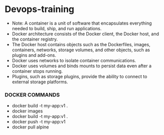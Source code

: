 # Devops-training

* Note: A container is a unit of software that encapsulates everything needed to build, ship, and run applications.  
* Docker architecture consists of the Docker client, the Docker host, and the container registry. 
* The Docker host contains objects such as the Dockerfiles, images, containers, networks, storage volumes, and other objects, such as plugins and add-ons. 
* Docker uses networks to isolate container communications. 
* Docker uses volumes and binds mounts to persist data even after a container stops running. 
* Plugins, such as storage plugins, provide the ability to connect to external storage platforms. 

### DOCKER COMMANDS
* docker build -t my-app:v1 .
* docker images
* docker build -t my-app:v1 . 
* docker push -t my-app:v1
* docker pull alpine
